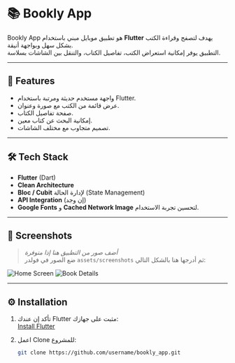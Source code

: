 # 📚 Bookly App

Bookly App هو تطبيق موبايل مبني باستخدام **Flutter** يهدف لتصفح وقراءة الكتب بشكل سهل وبواجهة أنيقة.  
التطبيق يوفر إمكانية استعراض الكتب، تفاصيل الكتاب، والتنقل بين الشاشات بسلاسة.

---

## 🚀 Features
- واجهة مستخدم حديثة ومرتبة باستخدام Flutter.
- عرض قائمة من الكتب مع صورة وعنوان.
- صفحة تفاصيل الكتاب.
- إمكانية البحث عن كتاب معين.
- تصميم متجاوب مع مختلف الشاشات.

---

## 🛠️ Tech Stack
- **Flutter** (Dart)
- **Clean Architecture**
- **Bloc / Cubit** لإدارة الحالة (State Management)
- **API Integration** (إن وجد)
- **Google Fonts** و **Cached Network Image** لتحسين تجربة الاستخدام.

---

## 📸 Screenshots
> *أضف صور من التطبيق هنا إذا متوفرة*  
ضع الصور في فولدر `assets/screenshots` ثم أدرجها هنا بالشكل التالي:

![Home Screen](assets/screenshots/home.png)
![Book Details](assets/screenshots/details.png)

---

## ⚙️ Installation

1. تأكد إن عندك Flutter مثبت على جهازك:  
   [Install Flutter](https://docs.flutter.dev/get-started/install)

2. اعمل Clone للمشروع:
   ```bash
   git clone https://github.com/username/bookly_app.git
